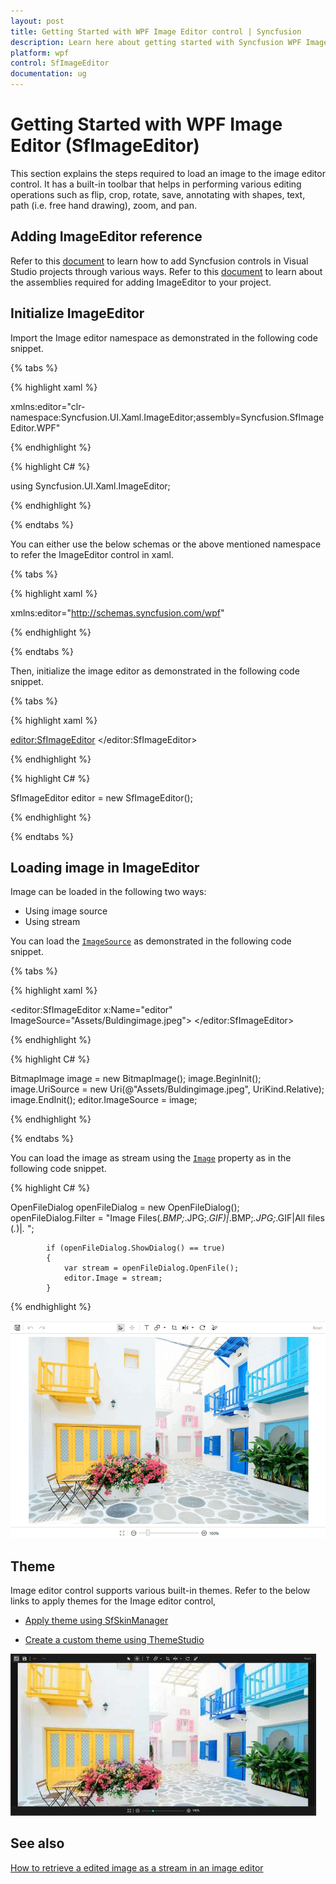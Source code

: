```yaml
---
layout: post
title: Getting Started with WPF Image Editor control | Syncfusion
description: Learn here about getting started with Syncfusion WPF Image Editor (SfImageEditor) control, its elements and more.
platform: wpf
control: SfImageEditor
documentation: ug
---
```


# Getting Started with WPF Image Editor (SfImageEditor)

This section explains the steps required to load an image to the image editor control. It has a built-in toolbar that helps in performing various editing operations such as flip, crop, rotate, save, annotating with shapes, text, path (i.e. free hand drawing), zoom, and pan.

## Adding ImageEditor reference

Refer to this [document](https://help.syncfusion.com/wpf/add-syncfusion-controls) to learn how to add Syncfusion controls in Visual Studio projects through various ways. Refer to this [document](https://help.syncfusion.com/wpf/control-dependencies) to learn about the assemblies required for adding ImageEditor to your project.

## Initialize ImageEditor

Import the Image editor namespace as demonstrated in the following code snippet.

{% tabs %} 

{% highlight xaml %} 

xmlns:editor="clr-namespace:Syncfusion.UI.Xaml.ImageEditor;assembly=Syncfusion.SfImageEditor.WPF"

{% endhighlight %}

{% highlight C# %} 

using Syncfusion.UI.Xaml.ImageEditor;

{% endhighlight %}

{% endtabs %} 

You can either use the below schemas or the above mentioned namespace to refer the ImageEditor control in xaml.

{% tabs %} 

{% highlight xaml %} 

xmlns:editor="http://schemas.syncfusion.com/wpf"

{% endhighlight %}

{% endtabs %} 

Then, initialize the image editor as demonstrated in the following code snippet.

{% tabs %} 

{% highlight xaml %} 

 <editor:SfImageEditor>
 </editor:SfImageEditor>

{% endhighlight %}

{% highlight C# %} 

 SfImageEditor editor = new SfImageEditor();

{% endhighlight %}

{% endtabs %} 

## Loading image in ImageEditor

Image can be loaded in the following two ways:

* Using image source
* Using stream

You can load the [`ImageSource`](https://help.syncfusion.com/cr/wpf/Syncfusion.UI.Xaml.ImageEditor.SfImageEditor.html#Syncfusion_UI_Xaml_ImageEditor_SfImageEditor_ImageSource) as demonstrated in the following code snippet.

{% tabs %} 

{% highlight xaml %} 

<editor:SfImageEditor x:Name="editor" ImageSource="Assets/Buldingimage.jpeg">
</editor:SfImageEditor>

{% endhighlight %}

{% highlight C# %} 

   BitmapImage image = new BitmapImage();
   image.BeginInit();
   image.UriSource = new Uri(@"Assets/Buldingimage.jpeg", UriKind.Relative);
   image.EndInit();
   editor.ImageSource = image;

{% endhighlight %}

{% endtabs %} 

You can load the image as stream using the [`Image`](https://help.syncfusion.com/cr/wpf/Syncfusion.UI.Xaml.ImageEditor.SfImageEditor.html#Syncfusion_UI_Xaml_ImageEditor_SfImageEditor_Image) property as in the following code snippet.

{% highlight C# %} 

  OpenFileDialog openFileDialog = new OpenFileDialog();
            openFileDialog.Filter = "Image Files(*.BMP;*.JPG;*.GIF)|*.BMP;*.JPG;*.GIF|All files (*.*)|*.* ";

            if (openFileDialog.ShowDialog() == true)
            {
                var stream = openFileDialog.OpenFile();
                editor.Image = stream;
            }

{% endhighlight %}

![ImageEditor](Images/ImageEditor.png)   

## Theme

 Image editor control supports various built-in themes. Refer to the below links to apply themes for the  Image editor control,

  * [Apply theme using SfSkinManager](https://help.syncfusion.com/wpf/themes/skin-manager)
	
  * [Create a custom theme using ThemeStudio](https://help.syncfusion.com/wpf/themes/theme-studio#creating-custom-theme)

  ![Setting theme to WPF ImageEditor](Images/Theme.jpg)   

## See also

[How to retrieve a edited image as a stream in an image editor](https://www.syncfusion.com/kb/11214/how-to-retrieve-a-edited-image-as-a-stream-in-an-image-editor)

